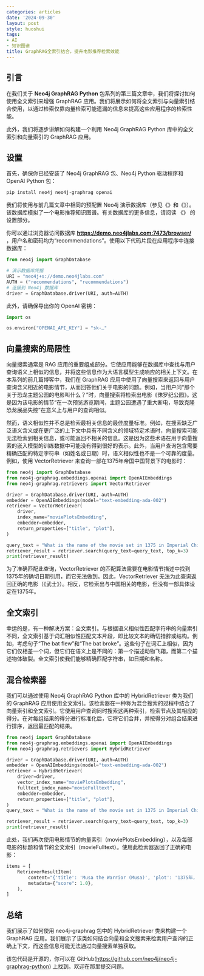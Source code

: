 ```yaml
---
categories: articles
date: '2024-09-30'
layout: post
style: huoshui
tags:
- AI
- 知识图谱
title: GraphRAG全索引结合，提升电影推荐检索效能
---
```


引言
------------
在我们关于 **Neo4j GraphRAG Python** 包系列的第三篇文章中，我们将探讨如何使用全文索引来增强 GraphRAG 应用。我们将展示如何将全文索引与向量索引结合使用，以通过检索仅靠向量检索可能遗漏的信息来提高这些应用程序的检索性能。

此外，我们将逐步讲解如何构建一个利用 Neo4j GraphRAG Python 库中的全文索引和向量索引的 GraphRAG 应用。

设置
-----
首先，确保你已经安装了 Neo4j GraphRAG 包、Neo4j Python 驱动程序和 OpenAI Python 包：
```bash
pip install neo4j neo4j-graphrag openai
```
我们将使用与前几篇文章中相同的预配置 Neo4j 演示数据库（参见《》和《》）。该数据库模拟了一个电影推荐知识图谱。有关数据库的更多信息，请阅读 《》 的设置部分。

你可以通过浏览器访问数据库 **https://demo.neo4jlabs.com:7473/browser/** ，用户名和密码均为“recommendations”。使用以下代码片段在应用程序中连接数据库：
```python
from neo4j import GraphDatabase

# 演示数据库凭据
URI = "neo4j+s://demo.neo4jlabs.com"
AUTH = ("recommendations", "recommendations")
# 连接到 Neo4j 数据库
driver = GraphDatabase.driver(URI, auth=AUTH)
```
此外，请确保导出你的 OpenAI 密钥：
```python
import os

os.environ["OPENAI_API_KEY"] = "sk-…"
```

向量搜索的局限性
-----------------
向量搜索通常是 RAG 应用的重要组成部分。它使应用能够在数据库中查找与用户查询语义上相似的信息，并将这些信息作为大语言模型生成响应的相关上下文。在本系列的前几篇博客中，我们在 GraphRAG 应用中使用了向量搜索来返回与用户查询含义相近的电影情节，从而回答他们关于电影的问题。例如，当用户问“那个关于恐龙主题公园的电影叫什么？”时，向量搜索将检索出电影《侏罗纪公园》。这是因为该电影的情节“在一次预览游览期间，主题公园遭遇了重大断电，导致克隆恐龙展品失控”在意义上与用户的查询相似。

然而，语义相似性并不总是检索最相关信息的最佳度量标准。例如，在搜索缺乏广泛语义含义或在更广泛的上下文中具有不同含义的领域特定术语时，向量搜索可能无法检索到相关信息，或可能返回不相关的信息。这是因为这些术语在用于向量搜索的嵌入模型的训练数据中可能没有得到很好的表示。此外，当用户查询包含需要精确匹配的特定字符串（如姓名或日期）时，语义相似性也不是一个可靠的度量。例如，使用 VectorRetriever 来查询一部在1375年帝国中国背景下的电影时：
```python
from neo4j import GraphDatabase
from neo4j-graphrag.embeddings.openai import OpenAIEmbeddings
from neo4j-graphrag.retrievers import VectorRetriever

driver = GraphDatabase.driver(URI, auth=AUTH)
embedder = OpenAIEmbeddings(model="text-embedding-ada-002")
retriever = VectorRetriever(
    driver,
    index_name="moviePlotsEmbedding",
    embedder=embedder,
    return_properties=["title", "plot"],
)

query_text = "What is the name of the movie set in 1375 in Imperial China?"
retriever_result = retriever.search(query_text=query_text, top_k=3)
print(retriever_result)
```
为了准确匹配此查询，VectorRetriever 的匹配算法需要在电影情节描述中找到1375年的确切日期引用，而它无法做到。因此，VectorRetriever 无法为此查询返回正确的电影（《武士》）。相反，它检索出与中国相关的电影，但没有一部具体设定在1375年。

全文索引
--------
幸运的是，有一种解决方案：全文索引。与根据语义相似性匹配字符串的向量索引不同，全文索引基于词汇相似性匹配文本片段，即比较文本的确切措辞或结构。例如，考虑句子“The bat flew”和“The bat broke”。这些句子在词汇上相似，因为它们仅相差一个词，但它们在语义上是不同的：第一个描述动物飞翔，而第二个描述物体破裂。全文索引使我们能够精确匹配字符串，如日期和名称。

混合检索器
------------
我们可以通过使用 Neo4j GraphRAG Python 库中的 HybridRetriever 类为我们的 GraphRAG 应用使用全文索引。该检索器在一种称为混合搜索的过程中结合了向量索引和全文索引。它使用用户查询同时搜索这两种索引，检索节点及其相应的得分。在对每组结果的得分进行标准化后，它将它们合并，并按得分对组合结果进行排序，返回最匹配的结果。
```python
from neo4j import GraphDatabase
from neo4j-graphrag.embeddings.openai import OpenAIEmbeddings
from neo4j-graphrag.retrievers import HybridRetriever

driver = GraphDatabase.driver(URI, auth=AUTH)
embedder = OpenAIEmbeddings(model="text-embedding-ada-002")
retriever = HybridRetriever(
    driver=driver,
    vector_index_name="moviePlotsEmbedding",
    fulltext_index_name="movieFulltext",
    embedder=embedder,
    return_properties=["title", "plot"],
)
query_text = "What is the name of the movie set in 1375 in Imperial China?"

retriever_result = retriever.search(query_text=query_text, top_k=3)
print(retriever_result)
```
此处，我们再次使用电影情节的向量索引（moviePlotsEmbedding），以及每部电影的标题和情节的全文索引（movieFulltext）。使用此检索器返回了正确的电影：
```python
items = [
    RetrieverResultItem(
        content="{'title': 'Musa the Warrior (Musa)', 'plot': '1375年，九位高丽武士，作为帝国中国流放的使节，保护中国明朝公主免受蒙古军队的袭击。'}",
        metadata={"score": 1.0},
    ),
]
```

总结
-------
我们展示了如何使用 neo4j-graphrag 包中的 HybridRetriever 类来构建一个 GraphRAG 应用。我们展示了该类如何结合向量和全文搜索来检索用户查询的正确上下文，而这些信息可能无法通过向量搜索单独获取。


该包代码是开源的，你可以在 GitHub(https://github.com/neo4j/neo4j-graphrag-python) 上找到。欢迎在那里提交问题。